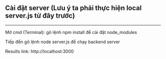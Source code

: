 ## Cài đặt server (Lưu ý ta phải thực hiện local server.js từ đây trước)
<hr/>
<p>Mở cmd (Terminal): gõ lệnh npm install để cài đặt node_modules</p>
<p>Tiếp đến gõ lệnh node server.js để chạy backend server </p>
<p>Results link: http://localhost:3000</p>
